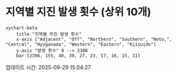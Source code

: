 # 지역별 지진 발생 횟수 (상위 10개)

```mermaid
xychart-beta
    title "지역별 지진 발생 횟수"
    x-axis ["Adjacent", "Off", "Northern", "Southern", "Noto,", "Central", "Hyuganada", "Western", "Eastern", "Kiisuido"]
    y-axis "발생 횟수" 0 --> 2308
    bar [2306, 155, 40, 39, 27, 23, 17, 16, 15, 11]
```

업데이트 시간: 2025-09-29 15:04:27
